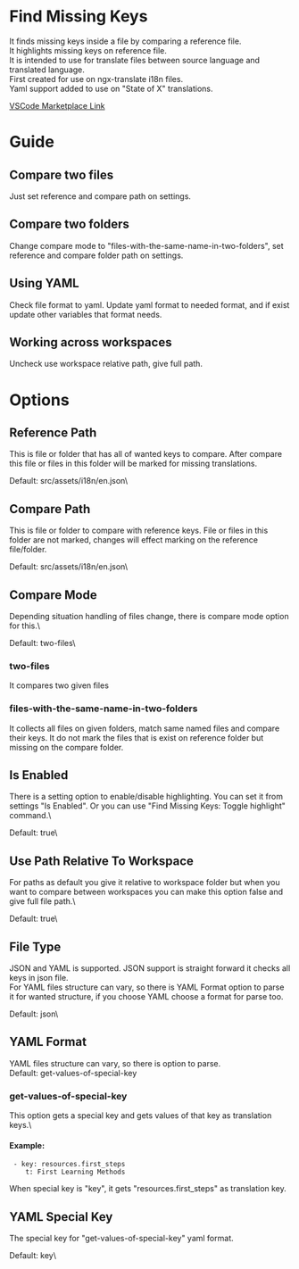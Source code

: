 # Find Missing Keys

It finds missing keys inside a file by comparing a reference file.\
It highlights missing keys on reference file.\
It is intended to use for translate files between source language and translated language. \
First created for use on ngx-translate i18n files.\
Yaml support added to use on "State of X" translations.

[VSCode Marketplace Link](https://marketplace.visualstudio.com/items?itemName=berkayyildiz.find-missing-keys)

# Guide

## Compare two files

Just set reference and compare path on settings.

## Compare two folders

Change compare mode to "files-with-the-same-name-in-two-folders", set reference and compare folder path on settings.

## Using YAML

Check file format to yaml. Update yaml format to needed format, and if exist update other variables that format needs.

## Working across workspaces

Uncheck use workspace relative path, give full path.

# Options

## Reference Path

This is file or folder that has all of wanted keys to compare. After compare this file or files in this folder will be marked for missing translations.

Default: src/assets/i18n/en.json\

## Compare Path

This is file or folder to compare with reference keys. File or files in this folder are not marked, changes will effect marking on the reference file/folder.

Default: src/assets/i18n/en.json\

## Compare Mode

Depending situation handling of files change, there is compare mode option for this.\

Default: two-files\

### two-files

It compares two given files

### files-with-the-same-name-in-two-folders

It collects all files on given folders, match same named files and compare their keys. It do not mark the files that is exist on reference folder but missing on the compare folder.

## Is Enabled

There is a setting option to enable/disable highlighting. You can set it from settings "Is Enabled". Or you can use "Find Missing Keys: Toggle highlight" command.\

Default: true\

## Use Path Relative To Workspace

For paths as default you give it relative to workspace folder but when you want to compare between workspaces you can make this option false and give full file path.\

Default: true\

## File Type

JSON and YAML is supported. JSON support is straight forward it checks all keys in json file.\
For YAML files structure can vary, so there is YAML Format option to parse it for wanted structure, if you choose YAML choose a format for parse too.

Default: json\

## YAML Format

YAML files structure can vary, so there is option to parse.\
Default: get-values-of-special-key

### get-values-of-special-key

This option gets a special key and gets values of that key as translation keys.\

#### Example:

```
 - key: resources.first_steps
    t: First Learning Methods
```

When special key is "key", it gets "resources.first_steps" as translation key.

## YAML Special Key

The special key for "get-values-of-special-key" yaml format.

Default: key\
